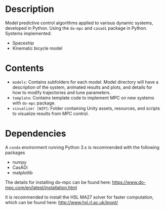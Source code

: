 # Description
Model predictive control algorithms applied to various dynamic systems, developed in Python. Using the ```do-mpc``` and ```casadi``` package in Python. Systems implemented:

- Spaceship
- Kinematic bicycle model

# Contents
 - ```models```: Contains subfolders for each model. Model directory will have a description of the system, animated results and plots, and details for how to modify trajectories and tune parameters.
 - ```template```: Contains template code to implement MPC on new systems with ```do-mpc``` package.
 - ```visualizer [WIP]```: Folder containing Unity assets, resources, and scripts to visualize results from MPC control.

# Dependencies
A ```conda``` environment running Python 3.x is recommended with the following packages

- numpy
- CasADi
- matplotlib

The details for installing do-mpc can be found here: https://www.do-mpc.com/en/latest/installation.html

It is recommended to install the HSL MA27 solver for faster computation, which can be found here: http://www.hsl.rl.ac.uk/ipopt/
